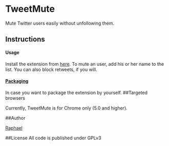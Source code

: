 # TweetMute

Mute Twitter users easily without unfollowing them.

## Instructions
#### Usage
Install the extension from [here](https://chrome.google.com/webstore/detail/noegfbafclfncaobonopecllphbidcjp). To mute an user, add his or her name to the list. You can also block retweets, if you will.
#### [Packaging](http://code.google.com/chrome/extensions/packaging.html "Packaging")
In case you want to package the extension by yourself.
##Targeted browsers

Currently, TweetMute is for Chrome only (5.0 and higher).

##Author

[Raphael](http://twitter.com/rmontanaro "Raphael")

##License
All code is published under GPLv3
